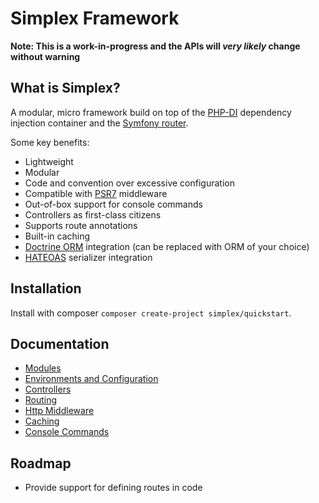 Simplex Framework
=================

**Note: This is a work-in-progress and the APIs will *very likely* change without warning**


What is Simplex?
----------------

A modular, micro framework build on top of the [PHP-DI](http://php-di.org/) dependency injection container and the 
[Symfony router](http://symfony.com/doc/current/components/routing.html). 

Some key benefits:

* Lightweight
* Modular
* Code and convention over excessive configuration
* Compatible with [PSR7](http://www.php-fig.org/psr/psr-7/) middleware 
* Out-of-box support for console commands
* Controllers as first-class citizens
* Supports route annotations
* Built-in caching
* [Doctrine ORM](http://www.doctrine-project.org/projects/orm.html) integration (can be replaced with ORM of your choice)
* [HATEOAS](https://github.com/willdurand/Hateoas) serializer integration 


Installation
------------

Install with composer `composer create-project simplex/quickstart`.


Documentation
-------------

* [Modules](doc/modules.md)
* [Environments and Configuration](doc/envs-and-config.md)
* [Controllers](doc/controllers.md)
* [Routing](doc/routing.md)
* [Http Middleware](doc/http-middleware.md)
* [Caching](doc/caching.md)
* [Console Commands](doc/console-commands.md)


Roadmap
-------

* Provide support for defining routes in code











